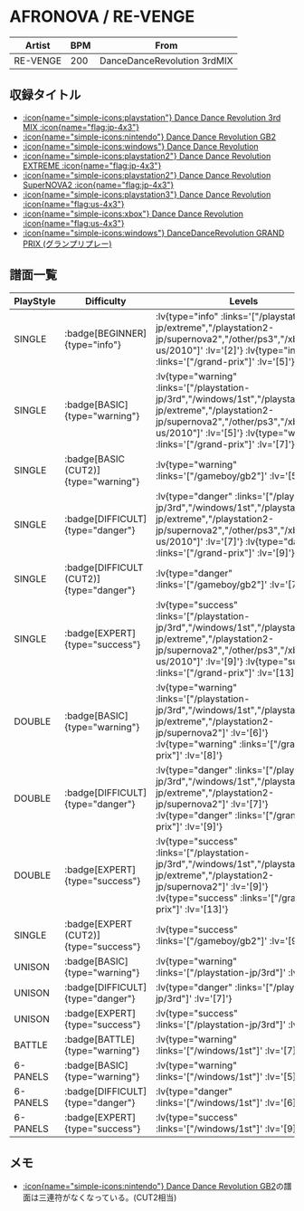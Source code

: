 # AFRONOVA / RE-VENGE

|Artist|BPM|From|
|------|---|----|
|RE-VENGE|200|DanceDanceRevolution 3rdMIX|

## 収録タイトル

- [ :icon{name="simple-icons:playstation"} Dance Dance Revolution 3rd MIX :icon{name="flag:jp-4x3"} ](/playstation-jp/3rd)
- [ :icon{name="simple-icons:nintendo"} Dance Dance Revolution GB2](/gameboy/gb2)
- [ :icon{name="simple-icons:windows"} Dance Dance Revolution](/windows/1st)
- [ :icon{name="simple-icons:playstation2"} Dance Dance Revolution EXTREME :icon{name="flag:jp-4x3"} ](/playstation2-jp/extreme)
- [ :icon{name="simple-icons:playstation2"} Dance Dance Revolution SuperNOVA2 :icon{name="flag:jp-4x3"} ](/playstation2-jp/supernova2)
- [ :icon{name="simple-icons:playstation3"} Dance Dance Revolution :icon{name="flag:us-4x3"} ](/other/ps3)
- [ :icon{name="simple-icons:xbox"} Dance Dance Revolution :icon{name="flag:us-4x3"} ](/xbox360-us/2010)
- [ :icon{name="simple-icons:windows"} DanceDanceRevolution GRAND PRIX (グランプリプレー)](/grand-prix)

## 譜面一覧

|PlayStyle|Difficulty|Levels|Notes|Movie|
|---------|----------|------|-----|-----|
|SINGLE| :badge[BEGINNER]{type="info"} | :lv{type="info" :links='["/playstation2-jp/extreme","/playstation2-jp/supernova2","/other/ps3","/xbox360-us/2010"]' :lv='[2]'}  :lv{type="info" :links='["/grand-prix"]' :lv='[5]'} |108/0||
|SINGLE| :badge[BASIC]{type="warning"} | :lv{type="warning" :links='["/playstation-jp/3rd","/windows/1st","/playstation2-jp/extreme","/playstation2-jp/supernova2","/other/ps3","/xbox360-us/2010"]' :lv='[5]'}  :lv{type="warning" :links='["/grand-prix"]' :lv='[7]'} |214/0||
|SINGLE| :badge[BASIC (CUT2)]{type="warning"} | :lv{type="warning" :links='["/gameboy/gb2"]' :lv='[5]'} |210/0||
|SINGLE| :badge[DIFFICULT]{type="danger"} | :lv{type="danger" :links='["/playstation-jp/3rd","/windows/1st","/playstation2-jp/extreme","/playstation2-jp/supernova2","/other/ps3","/xbox360-us/2010"]' :lv='[7]'}  :lv{type="danger" :links='["/grand-prix"]' :lv='[9]'} |244/0||
|SINGLE| :badge[DIFFICULT (CUT2)]{type="danger"} | :lv{type="danger" :links='["/gameboy/gb2"]' :lv='[7]'} |240/0||
|SINGLE| :badge[EXPERT]{type="success"} | :lv{type="success" :links='["/playstation-jp/3rd","/windows/1st","/playstation2-jp/extreme","/playstation2-jp/supernova2","/other/ps3","/xbox360-us/2010"]' :lv='[9]'}  :lv{type="success" :links='["/grand-prix"]' :lv='[13]'} |370/0||
|DOUBLE| :badge[BASIC]{type="warning"} | :lv{type="warning" :links='["/playstation-jp/3rd","/windows/1st","/playstation2-jp/extreme","/playstation2-jp/supernova2"]' :lv='[6]'}  :lv{type="warning" :links='["/grand-prix"]' :lv='[8]'} |233/0||
|DOUBLE| :badge[DIFFICULT]{type="danger"} | :lv{type="danger" :links='["/playstation-jp/3rd","/windows/1st","/playstation2-jp/extreme","/playstation2-jp/supernova2"]' :lv='[7]'}  :lv{type="danger" :links='["/grand-prix"]' :lv='[9]'} |245/0||
|DOUBLE| :badge[EXPERT]{type="success"} | :lv{type="success" :links='["/playstation-jp/3rd","/windows/1st","/playstation2-jp/extreme","/playstation2-jp/supernova2"]' :lv='[9]'}  :lv{type="success" :links='["/grand-prix"]' :lv='[13]'} |357/0||
|SINGLE| :badge[EXPERT (CUT2)]{type="success"} | :lv{type="success" :links='["/gameboy/gb2"]' :lv='[9]'} |360/0||
|UNISON| :badge[BASIC]{type="warning"} | :lv{type="warning" :links='["/playstation-jp/3rd"]' :lv='[5]'} |||
|UNISON| :badge[DIFFICULT]{type="danger"} | :lv{type="danger" :links='["/playstation-jp/3rd"]' :lv='[7]'} |||
|UNISON| :badge[EXPERT]{type="success"} | :lv{type="success" :links='["/playstation-jp/3rd"]' :lv='[9]'} |||
|BATTLE| :badge[BATTLE]{type="warning"} | :lv{type="warning" :links='["/windows/1st"]' :lv='[7]'} |||
|6-PANELS| :badge[BASIC]{type="warning"} | :lv{type="warning" :links='["/windows/1st"]' :lv='[5]'} |216/0||
|6-PANELS| :badge[DIFFICULT]{type="danger"} | :lv{type="danger" :links='["/windows/1st"]' :lv='[6]'} |235/0||
|6-PANELS| :badge[EXPERT]{type="success"} | :lv{type="success" :links='["/windows/1st"]' :lv='[9]'} |374/0||

## メモ

- [ :icon{name="simple-icons:nintendo"} Dance Dance Revolution GB2](/gameboy/gb2)の譜面は三連符がなくなっている。(CUT2相当)
